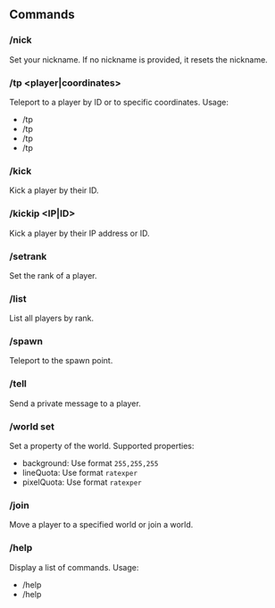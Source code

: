 ## Commands

### /nick <nickname>
Set your nickname. If no nickname is provided, it resets the nickname.

### /tp <player|coordinates>
Teleport to a player by ID or to specific coordinates. Usage:
- /tp <playerID>
- /tp <x> <y>
- /tp <playerID> <destinationPlayerID>
- /tp <playerID> <x> <y>

### /kick <player>
Kick a player by their ID.

### /kickip <IP|ID>
Kick a player by their IP address or ID.

### /setrank <player> <rank>
Set the rank of a player.

### /list
List all players by rank.

### /spawn
Teleport to the spawn point.

### /tell <player> <message>
Send a private message to a player.

### /world set <property> <value>
Set a property of the world. Supported properties:
- background: Use format `255,255,255`
- lineQuota: Use format `ratexper`
- pixelQuota: Use format `ratexper`

### /join <player> <world>
Move a player to a specified world or join a world.

### /help <page>
Display a list of commands. Usage:
- /help
- /help <page>